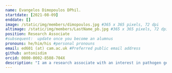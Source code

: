 ```yaml
---
name: Evangelos Dimopoulos DPhil.
startdate: [2021-08-09]
enddate: []
image: /static/img/members/dimopoulos.jpg #365 x 365 pixels, 72 dpi
altimage: /static/img/members/LastName_pb.jpg #365 x 365 pixels, 72 dpi
position: Research Associate
#subsequent:  update once you become an alumnus
pronouns: he/him/his #personal pronouns
email: ed601 (at) cam.ac.uk #Preferred public email address
github: antonisdim
orcid: 0000-0002-8508-704X
description: "I am a research associate with an interest in pathogen genomics, especially foodborne pathogens such as *E. coli* and *S. enterica*. I graduated with a BSc in Biology from the Aristotle University of Thessaloniki in 2015. The following academic year I joined the PalaeoBARN lab, at the University of Oxford, as an Erasmus exchange student and started my training in ancient DNA wet lab techniques and bioinformatic analyses. This position transitioned into a DPhil in Archaeological Science focusing on ancient DNA metagenomics and zoonotic pathogen evolution. Following the completion of my DPhil in 2021, I took up a post as a postdoctoral research associate in the Parkhill group at the Vet School in the University of Cambridge working on *E. coli*, and other foodborne pathogens, transmission dynamics and evolution."
---
```


